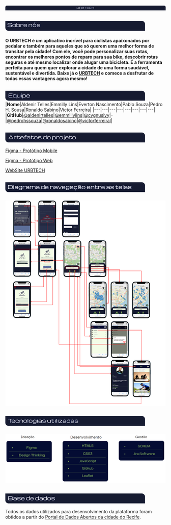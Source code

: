 
![Urbtech](./assets/img/readme/urbtechmd.png) 
##
![Sobre nós](./assets/img/readme/sobrenos.png)

#### O URBTECH é um aplicativo incrível para ciclistas apaixonados por pedalar e também para aqueles que só querem uma melhor forma de transitar pela cidade! Com ele,         você pode personalizar suas rotas, encontrar os melhores pontos de reparo para sua bike, descobrir rotas seguras e até mesmo localizar onde alugar uma bicicleta.         É a ferramenta perfeita para quem quer explorar a cidade de uma forma saudável, sustentável e divertida. Baixe já o [URBTECH](https://urbtech.netlify.app) e comece       a desfrutar de todas essas vantagens agora mesmo!
##
![Equipe](./assets/img/readme/equipe.png)
|**Nome**|Aldenir Telles|Emmilly Lins|Everton Nascimento|Pablo Souza|Pedro H. Sousa|Ronaldo Sabino|Victor Ferreira|
|---|---|---|---|---|---|---|---|
|**GitHub**|[@aldenirtelles](https://github.com/aldenirtelles)|[@emmillylins](https://github.com/emmillylins)|[@cygnusivy](https://github.com/cygnusivy)|-|[@pedrohssouza](https://github.com/pedrohssouza)|[@ronaldosabino](https://github.com/ronaldosabino)|[@victorferreiral](https://github.com/victorferreiral)|
##
![Artefatos](./assets/img/readme/artefatos.png)

<a href="https://www.figma.com/file/9cTYQ1oBqvuStSaEPpmT79/URBTECH?node-id=20-2&t=cLoR578noDStaAkv-0" target="_blank" rel="noopener">Figma - Protótipo Mobile</a>

<a href="https://www.figma.com/file/9cTYQ1oBqvuStSaEPpmT79/URBTECH?node-id=923-66&t=cLoR578noDStaAkv-0" target="_blank" rel="noopener">Figma - Protótipo Web</a>

<a href="https://urbtech.netlify.app" target="_blank" rel="noopener">WebSite URBTECH</a>
##
![Diagrama](./assets/img/readme/diagrama.png)
###
![Fluxo de Tela](./assets/img/readme/dfluxo.png)
##
![Tecnologiasmd](./assets/img/readme/tecnologia.png)
###
![Tecnologias](./assets/img/readme/tecnologias.png)
##
![Base de dados](./assets/img/readme/basedados.png)

Todos os dados utilizados para desenvolvimento da plataforma foram obtidos a partir do [Portal de Dados Abertos da cidade do Recife](http://dados.recife.pe.gov.br/).
